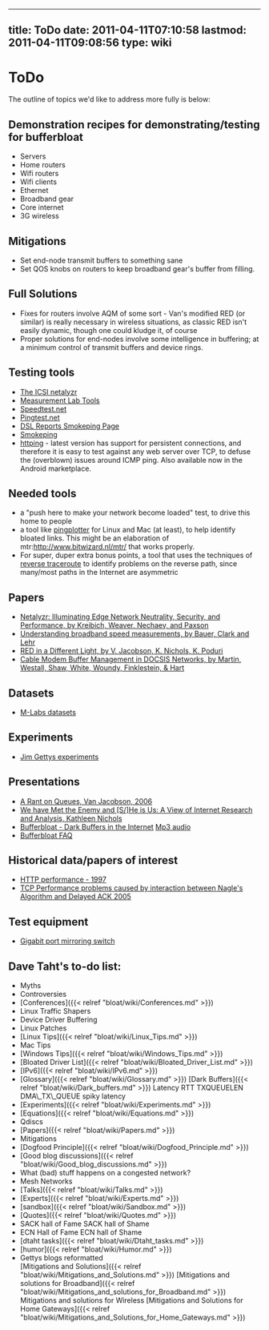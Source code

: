 
---
title: ToDo
date: 2011-04-11T07:10:58
lastmod: 2011-04-11T09:08:56
type: wiki
---
ToDo
====

The outline of topics we'd like to address more fully is below:

Demonstration recipes for demonstrating/testing for bufferbloat
---------------------------------------------------------------

-   Servers
-   Home routers
-   Wifi routers
-   Wifi clients
-   Ethernet
-   Broadband gear
-   Core internet
-   3G wireless

Mitigations
-----------

-   Set end-node transmit buffers to something sane
-   Set QOS knobs on routers to keep broadband gear's buffer
    from filling.

Full Solutions
--------------

-   Fixes for routers involve AQM of some sort - Van's modified RED
    (or similar) is really necessary in wireless situations, as classic
    RED isn't easily dynamic, though one could kludge it, of course
-   Proper solutions for end-nodes involve some intelligence in
    buffering; at a minimum control of transmit buffers and
    device rings.

Testing tools
-------------

-   [The ICSI netalyzr](http://netalyzr.icsi.berkeley.edu/)
-   [Measurement Lab
    Tools](http://www.measurementlab.net/measurement-lab-tools)
-   [Speedtest.net](http://www.speedtest.net/)
-   [Pingtest.net](http://www.pingtest.net/)
-   [DSL Reports Smokeping Page](http://www.dslreports.com/smokeping)
-   [Smokeping](http://oss.oetiker.ch/smokeping/)
-   [httping](http://www.vanheusden.com/httping/) - latest version has
    support for persistent connections, and therefore it is easy to test
    against any web server over TCP, to defuse the (overblown) issues
    around ICMP ping. Also available now in the Android marketplace.

Needed tools
------------

-   a "push here to make your network become loaded" test, to drive this
    home to people
-   a tool like [pingplotter](http://www.pingplotter.com/profile.html)
    for Linux and Mac (at least), to help identify bloated links. This
    might be an elaboration of mtr:http://www.bitwizard.nl/mtr/ that
    works properly.
-   For super, duper extra bonus points, a tool that uses the techniques
    of [reverse
    traceroute](http://www.cs.washington.edu/research/networking/astronomy/reverse-traceroute.html)
    to identify problems on the reverse path, since many/most paths in
    the Internet are asymmetric

Papers
------

-   [Netalyzr: Illuminating Edge Network Neutrality, Security, and
    Performance, by Kreibich, Weaver, Nechaev, and
    Paxson](http://www.icsi.berkeley.edu/cgi-bin/pubs/publication.pl?ID=002876)
-   [Understanding broadband speed measurements, by Bauer, Clark and
    Lehr](http://mitas.csail.mit.edu/papers/Bauer_Clark_Lehr_Broadband_Speed_Measurements.pdf)
-   [RED in a Different Light, by V. Jacobson, K. Nichols, K.
    Poduri](http://mirrors.bufferbloat.net/RelevantPapers/Red_in_a_different_light.pdf)
-   [Cable Modem Buffer Management in DOCSIS Networks, by Martin,
    Westall, Shaw, White, Woundy, Finklestein, &
    Hart](http://www.cs.clemson.edu/~jmarty/papers/PID1154937.pdf)

Datasets
--------

-   [M-Labs datasets](http://www.measurementlab.net/data)

Experiments
-----------

-   [Jim Gettys
    experiments](http://people.freedesktop.org/~jg/Experiments/)

Presentations
-------------

-   [A Rant on Queues, Van Jacobson,
    2006](http://pollere.net/Pdfdocs/QrantJul06.pdf)
-   [We have Met the Enemy and \[S/\]He is Us: A View of Internet
    Research and Analysis, Kathleen
    Nichols](http://pollere.net/Pdfdocs/bcit_6.2001.pdf)
-   [Bufferbloat - Dark Buffers in the
    Internet](https://www.bufferbloat.net/documents/1) [Mp3
    audio](http://mirrors.bufferbloat.net/Talks/BellLabs01192011/murray_hill01192011_Bufferbloat_Talk_Edited_For_brevity.mp3)
-   [Bufferbloat FAQ](http://gettys.wordpress.com/bufferbloat-faq/)

Historical data/papers of interest
----------------------------------

-   [HTTP performance -
    1997](http://www.w3.org/Protocols/HTTP/Performance/)
-   [TCP Performance problems caused by interaction between Nagle's
    Algorithm and Delayed ACK
    2005](http://www.stuartcheshire.org/papers/NagleDelayedAck/)

Test equipment
--------------

-   [Gigabit port mirroring
    switch](http://www.dual-comm.com/gigabit_port-mirroring-LAN_switch.htm)

Dave Taht's to-do list:
-----------------------

-   <link>Myths</link>
-   <link>Controversies</link>
-   [Conferences]({{< relref "bloat/wiki/Conferences.md" >}})
-   <link>Linux Traffic Shapers</link>
-   <link>Device Driver Buffering</link>
-   <link>Linux Patches</link>
-   [Linux Tips]({{< relref "bloat/wiki/Linux_Tips.md" >}})
-   <link>Mac Tips</link>
-   [Windows Tips]({{< relref "bloat/wiki/Windows_Tips.md" >}})
-   [Bloated Driver List]({{< relref "bloat/wiki/Bloated_Driver_List.md" >}})
-   [IPv6]({{< relref "bloat/wiki/IPv6.md" >}})
-   [Glossary]({{< relref "bloat/wiki/Glossary.md" >}}) [Dark Buffers]({{< relref "bloat/wiki/Dark_buffers.md" >}}) <link>Latency</link>
    <link>RTT</link> <link>TXQUEUELEN</link> <link>DMA\_TX\_QUEUE</link>
    <link>spiky latency</link>
-   [Experiments]({{< relref "bloat/wiki/Experiments.md" >}})
-   [Equations]({{< relref "bloat/wiki/Equations.md" >}})
-   <link>Qdiscs</link>
-   [Papers]({{< relref "bloat/wiki/Papers.md" >}})
-   <link>Mitigations</link>
-   [Dogfood Principle]({{< relref "bloat/wiki/Dogfood_Principle.md" >}})
-   [Good blog discussions]({{< relref "bloat/wiki/Good_blog_discussions.md" >}})
-   <link>What (bad) stuff happens on a congested network?</link>
-   <link>Mesh Networks</link>
-   [Talks]({{< relref "bloat/wiki/Talks.md" >}})
-   [Experts]({{< relref "bloat/wiki/Experts.md" >}})
-   [sandbox]({{< relref "bloat/wiki/Sandbox.md" >}})
-   [Quotes]({{< relref "bloat/wiki/Quotes.md" >}})
-   <link>SACK hall of Fame</link> <link>SACK hall of Shame</link>
-   <link>ECN Hall of Fame</link> <link>ECN hall of Shame</link>
-   [dtaht tasks]({{< relref "bloat/wiki/Dtaht_tasks.md" >}})
-   [humor]({{< relref "bloat/wiki/Humor.md" >}})
-   Gettys blogs reformatted\
    [Mitigations and Solutions]({{< relref "bloat/wiki/Mitigations_and_Solutions.md" >}}) [Mitigations and solutions for Broadband]({{< relref "bloat/wiki/Mitigations_and_solutions_for_Broadband.md" >}}) <link>Mitigations and solutions for
    Wireless</link> [Mitigations and Solutions for Home Gateways]({{< relref "bloat/wiki/Mitigations_and_Solutions_for_Home_Gateways.md" >}})

